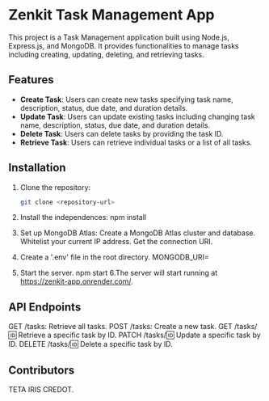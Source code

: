 # Zenkit Task Management App

This project is a Task Management application built using Node.js, Express.js, and MongoDB. It provides functionalities to manage tasks including creating, updating, deleting, and retrieving tasks.

## Features

- **Create Task**: Users can create new tasks specifying task name, description, status, due date, and duration details.
- **Update Task**: Users can update existing tasks including changing task name, description, status, due date, and duration details.
- **Delete Task**: Users can delete tasks by providing the task ID.
- **Retrieve Task**: Users can retrieve individual tasks or a list of all tasks.

## Installation

1. Clone the repository:

   ```bash
   git clone <repository-url>

2. Install the independences:
npm install

3. Set up MongoDB Atlas:
   Create a MongoDB Atlas cluster and database.
   Whitelist your current IP address.
   Get the connection URI.

4. Create a '.env' file in the root directory.
    MONGODB_URI=<your-mongodb-uri>
   
5. Start the server.
   npm start
6.The server will start running at https://zenkit-app.onrender.com/.

## API Endpoints
GET /tasks: Retrieve all tasks.
POST /tasks: Create a new task.
GET /tasks/:id: Retrieve a specific task by ID.
PATCH /tasks/:id: Update a specific task by ID.
DELETE /tasks/:id: Delete a specific task by ID.
## Contributors
TETA IRIS CREDOT.
